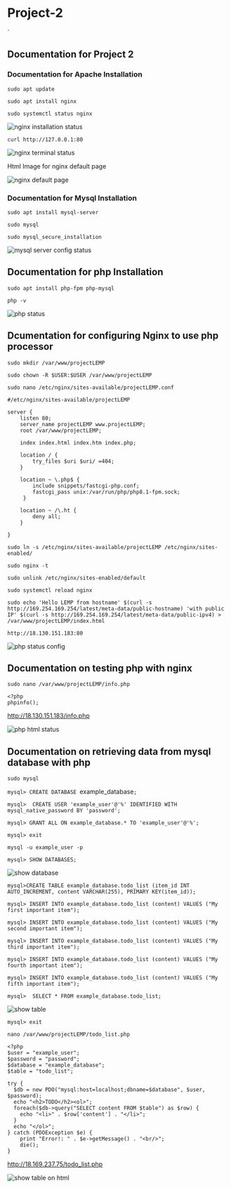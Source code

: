 # Project-2

`
## Documentation for Project 2

### Documentation for Apache Installation

`sudo apt update`

`sudo apt install nginx`

`sudo systemctl status nginx`

![nginx installation status](./Images/nginx-status.png)

 `curl http://127.0.0.1:80`

![nginx terminal status](./Images/nginx-cmd-status.png)


Html Image for nginx default page

![nginx default page](./Images/nginx-html-status.png)


### Documentation for Mysql Installation

`sudo apt install mysql-server`

`sudo mysql`

`sudo mysql_secure_installation`

![mysql server config status](./Images/mysql-status.png)


## Documentation for php Installation

`sudo apt install php-fpm php-mysql`

`php -v`

![php status](./Images/php-status.png)


## Dcumentation for configuring Nginx to use php processor

`sudo mkdir /var/www/projectLEMP`

`sudo chown -R $USER:$USER /var/www/projectLEMP`

`sudo nano /etc/nginx/sites-available/projectLEMP.conf`

```
#/etc/nginx/sites-available/projectLEMP

server {
    listen 80;
    server_name projectLEMP www.projectLEMP;
    root /var/www/projectLEMP;

    index index.html index.htm index.php;

    location / {
        try_files $uri $uri/ =404;
    }

    location ~ \.php$ {
        include snippets/fastcgi-php.conf;
        fastcgi_pass unix:/var/run/php/php8.1-fpm.sock;
     }

    location ~ /\.ht {
        deny all;
    }

}

```

`sudo ln -s /etc/nginx/sites-available/projectLEMP /etc/nginx/sites-enabled/`

`sudo nginx -t`

`sudo unlink /etc/nginx/sites-enabled/default`

`sudo systemctl reload nginx`

`sudo echo 'Hello LEMP from hostname' $(curl -s http://169.254.169.254/latest/meta-data/public-hostname) 'with public IP' $(curl -s http://169.254.169.254/latest/meta-data/public-ipv4) > /var/www/projectLEMP/index.html`


`http://18.130.151.183:80`

![php status config](./Images/php-status-config.png)


## Documentation on testing php with nginx

`sudo nano /var/www/projectLEMP/info.php`

```
<?php
phpinfo();
```

http://18.130.151.183/info.php

![php html status](./Images/php-output-status.png)


## Documentation on retrieving data from mysql database with php

`sudo mysql`

`mysql> CREATE DATABASE `example_database`;`

`mysql>  CREATE USER 'example_user'@'%' IDENTIFIED WITH mysql_native_password BY 'password';`

`mysql> GRANT ALL ON example_database.* TO 'example_user'@'%';`

`mysql> exit`

`mysql -u example_user -p`

`mysql> SHOW DATABASES;`

![show database](./Images/database-status.png)

`mysql>CREATE TABLE example_database.todo_list (item_id INT AUTO_INCREMENT, content VARCHAR(255), PRIMARY KEY(item_id));`

`mysql> INSERT INTO example_database.todo_list (content) VALUES ("My first important item");`

`mysql> INSERT INTO example_database.todo_list (content) VALUES ("My second important item");`

`mysql> INSERT INTO example_database.todo_list (content) VALUES ("My third important item");`

`mysql> INSERT INTO example_database.todo_list (content) VALUES ("My fourth important item");`

`mysql> INSERT INTO example_database.todo_list (content) VALUES ("My fifth important item");`

`mysql>  SELECT * FROM example_database.todo_list;`

![show table](./Images/database.png)

`mysql> exit`

`nano /var/www/projectLEMP/todo_list.php`

```
<?php
$user = "example_user";
$password = "password";
$database = "example_database";
$table = "todo_list";

try {
  $db = new PDO("mysql:host=localhost;dbname=$database", $user, $password);
  echo "<h2>TODO</h2><ol>";
  foreach($db->query("SELECT content FROM $table") as $row) {
    echo "<li>" . $row['content'] . "</li>";
  }
  echo "</ol>";
} catch (PDOException $e) {
    print "Error!: " . $e->getMessage() . "<br/>";
    die();
}

```

http://18.169.237.75/todo_list.php

![show table on html](./Images/html-database-status.png)

